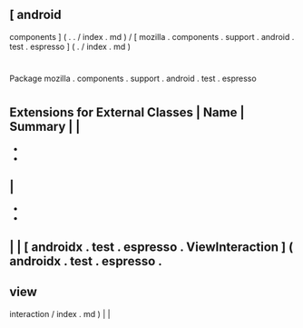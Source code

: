 [
android
-
components
]
(
.
.
/
index
.
md
)
/
[
mozilla
.
components
.
support
.
android
.
test
.
espresso
]
(
.
/
index
.
md
)
#
#
Package
mozilla
.
components
.
support
.
android
.
test
.
espresso
#
#
#
Extensions
for
External
Classes
|
Name
|
Summary
|
|
-
-
-
|
-
-
-
|
|
[
androidx
.
test
.
espresso
.
ViewInteraction
]
(
androidx
.
test
.
espresso
.
-
view
-
interaction
/
index
.
md
)
|
|

